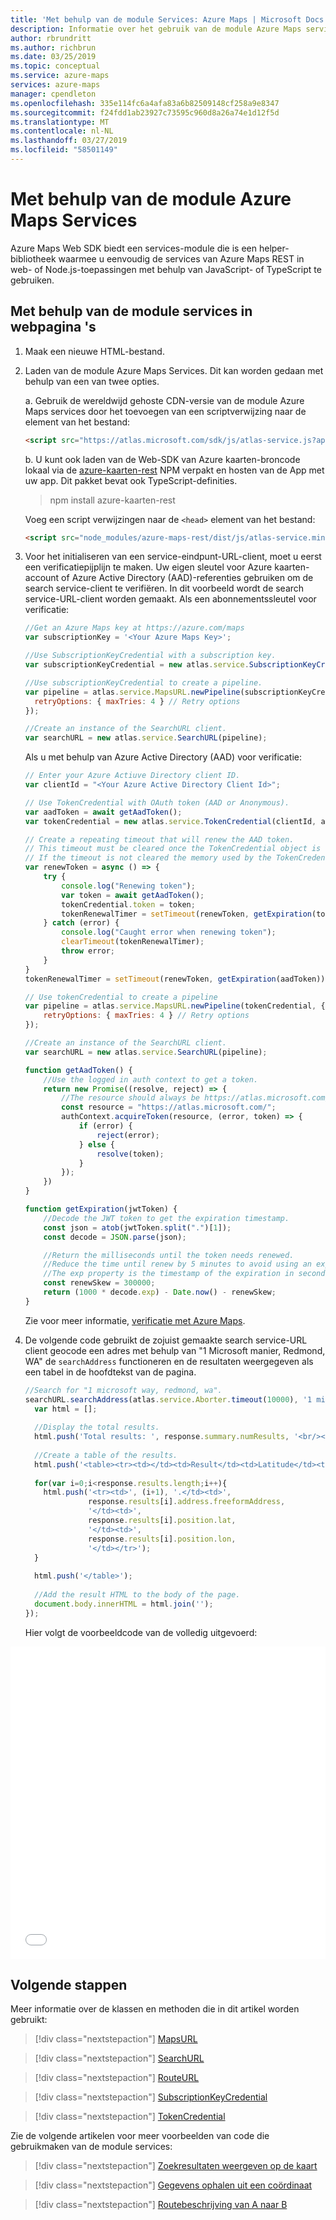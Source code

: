 ```yaml
---
title: 'Met behulp van de module Services: Azure Maps | Microsoft Docs'
description: Informatie over het gebruik van de module Azure Maps services.
author: rbrundritt
ms.author: richbrun
ms.date: 03/25/2019
ms.topic: conceptual
ms.service: azure-maps
services: azure-maps
manager: cpendleton
ms.openlocfilehash: 335e114fc6a4afa83a6b82509148cf258a9e8347
ms.sourcegitcommit: f24fdd1ab23927c73595c960d8a26a74e1d12f5d
ms.translationtype: MT
ms.contentlocale: nl-NL
ms.lasthandoff: 03/27/2019
ms.locfileid: "58501149"
---
```

# <a name="using-the-azure-maps-services-module"></a>Met behulp van de module Azure Maps Services

Azure Maps Web SDK biedt een services-module die is een helper-bibliotheek waarmee u eenvoudig de services van Azure Maps REST in web- of Node.js-toepassingen met behulp van JavaScript- of TypeScript te gebruiken.

## <a name="using-the-services-module-in-a-web-page"></a>Met behulp van de module services in webpagina 's

1. Maak een nieuwe HTML-bestand.
2. Laden van de module Azure Maps Services. Dit kan worden gedaan met behulp van een van twee opties.

    a. Gebruik de wereldwijd gehoste CDN-versie van de module Azure Maps services door het toevoegen van een scriptverwijzing naar de <head> element van het bestand:
    
    ```html
    <script src="https://atlas.microsoft.com/sdk/js/atlas-service.js?api-version=2"></script>
    ```
    
    b. U kunt ook laden van de Web-SDK van Azure kaarten-broncode lokaal via de [azure-kaarten-rest](https://www.npmjs.com/package/azure-maps-rest) NPM verpakt en hosten van de App met uw app. Dit pakket bevat ook TypeScript-definities.
    
    > npm install azure-kaarten-rest
    
    Voeg een script verwijzingen naar de `<head>` element van het bestand:
    
    ```html
    <script src="node_modules/azure-maps-rest/dist/js/atlas-service.min.js"></script>
    ```

3. Voor het initialiseren van een service-eindpunt-URL-client, moet u eerst een verificatiepijplijn te maken. Uw eigen sleutel voor Azure kaarten-account of Azure Active Directory (AAD)-referenties gebruiken om de search service-client te verifiëren. In dit voorbeeld wordt de search service-URL-client worden gemaakt. Als een abonnementssleutel voor verificatie:

    ```javascript
    //Get an Azure Maps key at https://azure.com/maps
    var subscriptionKey = '<Your Azure Maps Key>';
    
    //Use SubscriptionKeyCredential with a subscription key.
    var subscriptionKeyCredential = new atlas.service.SubscriptionKeyCredential(subscriptionKey);
    
    //Use subscriptionKeyCredential to create a pipeline.
    var pipeline = atlas.service.MapsURL.newPipeline(subscriptionKeyCredential, {
      retryOptions: { maxTries: 4 } // Retry options
    });
    
    //Create an instance of the SearchURL client.
    var searchURL = new atlas.service.SearchURL(pipeline);
    ```
    
    Als u met behulp van Azure Active Directory (AAD) voor verificatie:

    ```javascript
    // Enter your Azure Actiuve Directory client ID.
    var clientId = "<Your Azure Active Directory Client Id>";
    
    // Use TokenCredential with OAuth token (AAD or Anonymous).
    var aadToken = await getAadToken();
    var tokenCredential = new atlas.service.TokenCredential(clientId, aadToken);
    
    // Create a repeating timeout that will renew the AAD token.
    // This timeout must be cleared once the TokenCredential object is no longer needed.
    // If the timeout is not cleared the memory used by the TokenCredential will never be reclaimed.
    var renewToken = async () => {
        try {
            console.log("Renewing token");
            var token = await getAadToken();
            tokenCredential.token = token;
            tokenRenewalTimer = setTimeout(renewToken, getExpiration(token));
        } catch (error) {
            console.log("Caught error when renewing token");
            clearTimeout(tokenRenewalTimer);
            throw error;
        }
    }
    tokenRenewalTimer = setTimeout(renewToken, getExpiration(aadToken));
    
    // Use tokenCredential to create a pipeline
    var pipeline = atlas.service.MapsURL.newPipeline(tokenCredential, {
        retryOptions: { maxTries: 4 } // Retry options
    });
    
    //Create an instance of the SearchURL client.
    var searchURL = new atlas.service.SearchURL(pipeline);

    function getAadToken() {
        //Use the logged in auth context to get a token.
        return new Promise((resolve, reject) => {
            //The resource should always be https://atlas.microsoft.com/.
            const resource = "https://atlas.microsoft.com/";
            authContext.acquireToken(resource, (error, token) => {
                if (error) {
                    reject(error);
                } else {
                    resolve(token);
                }
            });
        })
    }

    function getExpiration(jwtToken) {
        //Decode the JWT token to get the expiration timestamp.
        const json = atob(jwtToken.split(".")[1]);
        const decode = JSON.parse(json);

        //Return the milliseconds until the token needs renewed.
        //Reduce the time until renew by 5 minutes to avoid using an expired token.
        //The exp property is the timestamp of the expiration in seconds.
        const renewSkew = 300000;
        return (1000 * decode.exp) - Date.now() - renewSkew;
    }
    ```

    Zie voor meer informatie, [verificatie met Azure Maps](azure-maps-authentication.md).

4. De volgende code gebruikt de zojuist gemaakte search service-URL client geocode een adres met behulp van "1 Microsoft manier, Redmond, WA" de `searchAddress` functioneren en de resultaten weergegeven als een tabel in de hoofdtekst van de pagina. 

    ```javascript
    //Search for "1 microsoft way, redmond, wa".
    searchURL.searchAddress(atlas.service.Aborter.timeout(10000), '1 microsoft way, redmond, wa').then(response => {
      var html = [];
      
      //Display the total results.
      html.push('Total results: ', response.summary.numResults, '<br/><br/>');
     
      //Create a table of the results.
      html.push('<table><tr><td></td><td>Result</td><td>Latitude</td><td>Longitude</td></tr>');
      
      for(var i=0;i<response.results.length;i++){
        html.push('<tr><td>', (i+1), '.</td><td>', 
                  response.results[i].address.freeformAddress, 
                  '</td><td>', 
                  response.results[i].position.lat,
                  '</td><td>', 
                  response.results[i].position.lon,
                  '</td></tr>');
      }
      
      html.push('</table>');
      
      //Add the result HTML to the body of the page.
      document.body.innerHTML = html.join('');
    });
    ```

    Hier volgt de voorbeeldcode van de volledig uitgevoerd:

<iframe height="500" style="width: 100%;" scrolling="no" title="Met behulp van de Module Services" src="//codepen.io/azuremaps/embed/zbXGMR/?height=500&theme-id=0&default-tab=js,result" frameborder="no" allowtransparency="true" allowfullscreen="true">
Zie de Pen <a href='https://codepen.io/azuremaps/pen/zbXGMR/'>met behulp van de Module Services</a> Azure kaarten (<a href='https://codepen.io/azuremaps'>@azuremaps</a>) op <a href='https://codepen.io'>CodePen</a>.
</iframe>

## <a name="next-steps"></a>Volgende stappen

Meer informatie over de klassen en methoden die in dit artikel worden gebruikt:

> [!div class="nextstepaction"]
> [MapsURL](https://docs.microsoft.com/javascript/api/azure-maps-rest/atlas.service.mapsurl?view=azure-iot-typescript-latest)

> [!div class="nextstepaction"]
> [SearchURL](https://docs.microsoft.com/javascript/api/azure-maps-rest/atlas.service.searchurl?view=azure-iot-typescript-latest)

> [!div class="nextstepaction"]
> [RouteURL](https://docs.microsoft.com/javascript/api/azure-maps-rest/atlas.service.routeurl?view=azure-iot-typescript-latest)

> [!div class="nextstepaction"]
> [SubscriptionKeyCredential](https://docs.microsoft.com/javascript/api/azure-maps-rest/atlas.service.subscriptionkeycredential?view=azure-iot-typescript-latest)

> [!div class="nextstepaction"]
> [TokenCredential](https://docs.microsoft.com/javascript/api/azure-maps-rest/atlas.service.tokencredential?view=azure-iot-typescript-latest)

Zie de volgende artikelen voor meer voorbeelden van code die gebruikmaken van de module services:

> [!div class="nextstepaction"]
> [Zoekresultaten weergeven op de kaart](./map-search-location.md)

> [!div class="nextstepaction"]
> [Gegevens ophalen uit een coördinaat](./map-get-information-from-coordinate.md)

> [!div class="nextstepaction"]
> [Routebeschrijving van A naar B](./map-route.md)